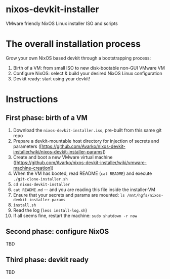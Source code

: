 # nixos-devkit-installer

VMware friendly NixOS Linux installer ISO and scripts

# The overall installation process

Grow your own NixOS based devkit through a bootstrapping process:
1. Birth of a VM:   from small ISO to new disk-bootable non-GUI VMware VM
2. Configure NixOS: select & build your desired NixOS Linux configuration
3. Devkit ready:    start using your devkit!

# Instructions

## First phase: birth of a VM

1. Download the `nixos-devkit-installer.iso`, pre-built from this same git repo
2. Prepare a devkit-mountable host directory for injection of secrets and parameters ([https://github.com/Avarko/nixos-devkit-installer/wiki/nixos-devkit-installer-params])
3. Create and boot a new VMware virtual machine ([https://github.com/Avarko/nixos-devkit-installer/wiki/vmware-machine-creation])
4. When the VM has booted, read README (`cat README`) and execute `./git-clone-installer.sh`
5. `cd nixos-devkit-installer`
6. `cat README.md` -- and you are reading this file inside the installer-VM
7. Ensure that your secrets and params are mounted: `ls /mnt/hgfs/nixos-devkit-installer-params`
8. `install.sh`
9. Read the log (`less install-log.sh`)
10. If all seems fine, restart the machine: `sudo shutdown -r now`

## Second phase: configure NixOS

TBD

## Third phase: devkit ready

TBD
